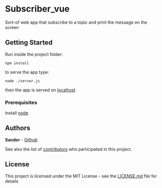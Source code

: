 # Subscriber_vue

Sort-of web app that subscribe to a topic and print the message on the screen

## Getting Started

Run inside the project folder:
```
npm install
```

to serve the app type:
```
node ./server.js
```
then the app is served on [localhost](127.0.0.1:8181) 

### Prerequisites

Install [node](https://nodejs.org/it/download/) 

## Authors

**Sander** - [Github](https://github.com/Sander972)

See also the list of [contributors](https://github.com/your/project/contributors) who participated in this project.

## License

This project is licensed under the MIT License - see the [LICENSE.md](LICENSE.md) file for details

